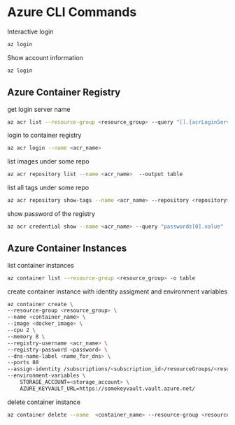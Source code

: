 # Azure CLI Commands

Interactive login

```bash
az login
```

Show account information

```bash
az login
```

## Azure Container Registry

get login server name

```bash
az acr list --resource-group <resource_group> --query "[].{acrLoginServer:loginServer}" --output table
```

login to container registry

```bash
az acr login --name <acr_name>
```

list images under some repo

```bash
az acr repository list --name <acr_name>  --output table
```

list all tags under some repo

```bash
az acr repository show-tags --name <acr_name> --repository <repository> -o table
```

show password of the registry

```bash
az acr credential show --name <acr_name> --query "passwords[0].value"
```

## Azure Container Instances

list container instances

```bash
az container list --resource-group <resource_group> -o table
```

create container instance with identity assigment and environment variables

```bash
az container create \
--resource-group <resource_group> \
--name <container_name> \
--image <docker_image> \
--cpu 2 \
--memory 8 \
--registry-username <acr_name> \
--registry-password <password> \
--dns-name-label <name_for_dns> \
--ports 80
--assign-identity /subscriptions/<subscription_id>/resourceGroups/<resource_group>/providers/Microsoft.ManagedIdentity/userAssignedIdentities/<user_assigned_identity> \
--environment-variables \
    STORAGE_ACCOUNT=<storage_account> \
    AZURE_KEYVAULT_URL=https://somekeyvault.vault.azure.net/
```

delete container instance

```bash
az container delete --name  <container_name> --resource-group <resource_group> -o table --yes -y
```
